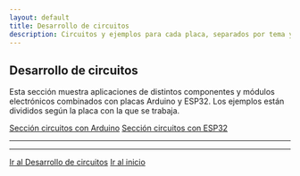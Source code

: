 ```yaml
---
layout: default
title: Desarrollo de circuitos
description: Circuitos y ejemplos para cada placa, separados por tema y por componente.
---
```


## Desarrollo de circuitos

Esta sección muestra aplicaciones de distintos componentes y módulos electrónicos combinados con placas Arduino y ESP32. Los ejemplos están divididos según la placa con la que se trabaja.

[Sección circuitos con Arduino](./02a_arduino.html)
[Sección circuitos con ESP32](./02b_esp32.md)
* * *
* * *
[Ir al Desarrollo de circuitos](./02_desarrollo_de_circuitos.html)
[Ir al inicio](./03_anexos.md)